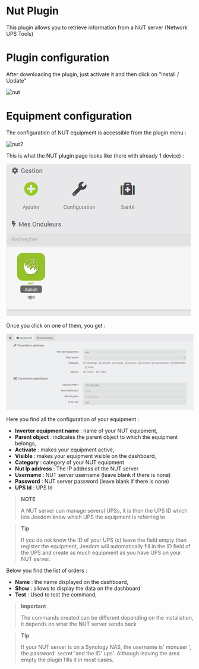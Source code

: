 # Nut Plugin

This plugin allows you to retrieve information from a NUT server (Network UPS Tools)

# Plugin configuration 

After downloading the plugin, just activate it and then click on "Install / Update"

![nut](../images/nut.PNG)

# Equipment configuration 

The configuration of NUT equipment is accessible from the plugin menu :

![nut2](../images/nut2.PNG)

This is what the NUT plugin page looks like (here with already 1 device) :

![nut3](../images/nut3.PNG)

Once you click on one of them, you get :

![nut4](../images/nut4.PNG)

Here you find all the configuration of your equipment :

-   **Inverter equipment name** : name of your NUT equipment,
-   **Parent object** : indicates the parent object to which the equipment belongs,
-   **Activate** : makes your equipment active,
-   **Visible** : makes your equipment visible on the dashboard,
-   **Category** : category of your NUT equipment
-   **Nut Ip address** : The IP address of the NUT server
-   **Username** : NUT server username (leave blank if there is none)
-   **Password** : NUT server password (leave blank if there is none)
-   **UPS Id** : UPS Id

> **NOTE**
>
> A NUT server can manage several UPSs, it is then the UPS ID which lets Jeedom know which UPS the equipment is referring to

> **Tip**
>
> If you do not know the ID of your UPS (s) leave the field empty then register the equipment, Jeedom will automatically fill in the ID field of the UPS and create as much equipment as you have UPS on your NUT server.

Below you find the list of orders :

-   **Name** : the name displayed on the dashboard,
-   **Show** : allows to display the data on the dashboard
-   **Test** : Used to test the command,

> **Important**
>
> The commands created can be different depending on the installation, it depends on what the NUT server sends back

> **Tip**
>
> If your NUT server is on a Synology NAS, the username is' monuser ', the password' secret 'and the ID' ups'. Although leaving the area empty the plugin fills it in most cases.
